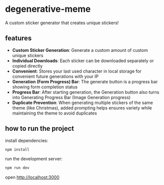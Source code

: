 # degenerative-meme

A custom sticker generator that creates unique stickers! 

## features

- **Custom Sticker Generation**: Generate a custom amount of custom unique stickers
- **Individual Downloads**: Each sticker can be downloaded separately or copied directly
- **Convenient**: Stores your last used character in local storage for convenient future generations with your IP
- **Generation (Form Progress) Bar**: The generate button is a progress bar showing form completion status 
- **Progress Bar**: After starting generation, the Generation button also turns into Generating Progress Bar (Image Generation progress)
- **Duplicate Prevention**: When generating multiple stickers of the same theme (like Christmas), added prompting helps ensures variety while maintaining the theme to avoid duplicates

## how to run the project 

install dependencies:

```bash
npm install
```

run the development server:

```bash
npm run dev
```

open [http://localhost:3000](http://localhost:3000) 
